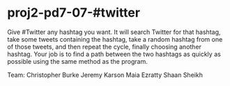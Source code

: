 proj2-pd7-07-#twitter
==================

Give #Twitter any hashtag you want. It will search Twitter for that hashtag, take some tweets containing the hashtag, take a random hashtag from one of those tweets, and then repeat the cycle, finally choosing another hashtag. Your job is to find a path between the two hashtags as quickly as possible using the same method as the program.


Team:
Christopher Burke
Jeremy Karson
Maia Ezratty
Shaan Sheikh